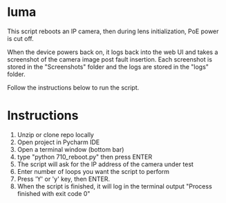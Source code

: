 # luma

This script reboots an IP camera, then during lens initialization, PoE power is cut off.

When the device powers back on, it logs back into the web UI and takes a screenshot of the camera image post fault insertion. Each screenshot is stored in the "Screenshots" folder and the logs are stored in the "logs" folder. 

Follow the instructions below to run the script.

# Instructions

1. Unzip or clone repo locally
2. Open project in Pycharm IDE
3. Open a terminal window (bottom bar)
4. type "python 710_reboot.py" then press ENTER
5. The script will ask for the IP address of the camera under test
6. Enter number of loops you want the script to perform
7. Press 'Y' or 'y' key, then ENTER.
8. When the script is finished, it will log in the terminal output "Process finished with exit code 0"
